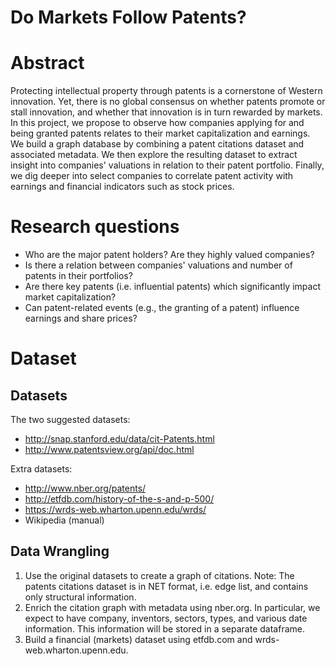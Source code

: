 # Do Markets Follow Patents?

# Abstract

Protecting intellectual property through patents is a cornerstone of Western innovation. Yet, there is no global consensus on whether patents promote or stall innovation, and whether that innovation is in turn rewarded by markets. In this project, we propose to observe how companies applying for and being granted patents relates to their market capitalization and earnings. We build a graph database by combining a patent citations dataset and associated metadata. We then explore the resulting dataset to extract insight into companies' valuations in relation to their patent portfolio. Finally, we dig deeper into select companies to correlate patent activity with earnings and financial indicators such as stock prices.

# Research questions
* Who are the major patent holders? Are they highly valued companies?
* Is there a relation between companies' valuations and number of patents in their portfolios?
* Are there key patents (i.e. influential patents) which significantly impact market capitalization?
* Can patent-related events (e.g., the granting of a patent) influence earnings and share prices?

# Dataset

## Datasets

The two suggested datasets:

* http://snap.stanford.edu/data/cit-Patents.html
* http://www.patentsview.org/api/doc.html

Extra datasets:

* http://www.nber.org/patents/
* http://etfdb.com/history-of-the-s-and-p-500/
* https://wrds-web.wharton.upenn.edu/wrds/
* Wikipedia (manual)

## Data Wrangling

1. Use the original datasets to create a graph of citations. Note: The patents citations dataset is in NET format, i.e. edge list, and contains only structural information.
2. Enrich the citation graph with metadata using nber.org. In particular, we expect to have company, inventors, sectors, types, and various date information. This information will be stored in a separate dataframe.
3. Build a financial (markets) dataset using etfdb.com and wrds-web.wharton.upenn.edu.

